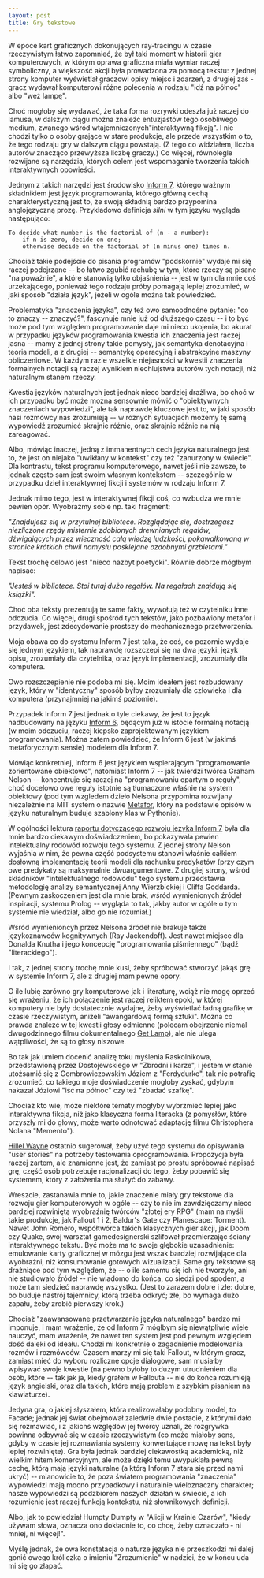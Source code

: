 ```yaml
---
layout: post
title: Gry tekstowe
---
```

W epoce kart graficznych dokonujących ray-tracingu
w czasie rzeczywistym łatwo zapomnieć, że był taki moment
w historii gier komputerowych, w którym oprawa
graficzna miała wymiar raczej symboliczny, a większość
akcji była prowadzona za pomocą tekstu: z jednej strony
komputer wyświetlał graczowi opisy miejsc i zdarzeń,
z drugiej zaś - gracz wydawał komputerowi różne polecenia
w rodzaju "idź na północ" albo "weź lampę".

Choć mogłoby się wydawać, że taka forma rozrywki odeszła
już raczej do lamusa, w dalszym ciągu można znaleźć
entuzjastów tego osobliwego medium, zwanego wśród
wtajemniczonych"interaktywną fikcją". I nie chodzi tylko
o osoby grające w stare produkcje, ale przede wszystkim
o to, że tego rodzaju gry w dalszym ciągu powstają.
(Z tego co widziałem, liczba autorów znacząco przewyższa
liczbę graczy.)
Co więcej, równolegle rozwijane są narzędzia, których
celem jest wspomaganie tworzenia takich interaktywnych
opowieści. 

Jednym z takich narzędzi jest środowisko [Inform 7](http://inform7.com/),
którego ważnym składnikiem jest język programowania,
którego główną cechą charakterystyczną jest to, że swoją
składnią bardzo przypomina anglojęzyczną prozę. Przykładowo
definicja *silni* w tym języku wygląda następująco:

```
To decide what number is the factorial of (n - a number):
    if n is zero, decide on one;
    otherwise decide on the factorial of (n minus one) times n.
```

Chociaż takie podejście do pisania programów "podskórnie"
wydaje mi się raczej podejrzane -- bo łatwo zgubić rachubę
w tym, które rzeczy są pisane "na poważnie", a które
stanowią tylko objaśnienia -- jest w tym dla mnie coś
urzekającego, ponieważ tego rodzaju próby pomagają lepiej
zrozumieć, w jaki sposób "działa język", jeżeli w ogóle
można tak powiedzieć.

Problematyka "znaczenia języka", czy też owo samoodnośne
pytanie: "co to znaczy -- znaczyć?", fascynuje mnie już
od dłuższego czasu -- i to być może pod tym względem
programowanie daje mi nieco ukojenia, bo akurat w przypadku
języków programowania kwestia ich znaczenia jest raczej jasna
-- mamy z jednej strony takie pomysły, jak semantyka denotacyjna
i teoria modeli, a z drugiej -- semantykę operacyjną
i abstrakcyjne maszyny obliczeniowe. W każdym razie
wszelkie niejasności w kwestii znaczenia formalnych notacji
są raczej wynikiem niechlujstwa autorów tych notacji,
niż naturalnym stanem rzeczy.

Kwestia języków naturalnych jest jednak nieco bardziej
drażliwa, bo choć w ich przypadku być może można sensownie
mówić o "obiektywnych znaczeniach wypowiedzi", ale
tak naprawdę kluczowe jest to, w jaki sposób nasi rozmówcy
nas zrozumieją -- w różnych sytuacjach możemy tę samą
wypowiedź zrozumieć skrajnie różnie, oraz skrajnie różnie
na nią zareagować.

Albo, mówiąc inaczej, jedną z immanentnych cech języka
naturalnego jest to, że jest on niejako "uwikłany w kontekst"
czy też "zanurzony w świecie". Dla kontrastu, tekst programu
komputerowego, nawet jeśli nie zawsze, to jednak często sam
jest swoim własnym kontekstem -- szczególnie w przypadku
dzieł interaktywnej fikcji i systemów w rodzaju Inform 7.

Jednak mimo tego, jest w interaktywnej fikcji coś, co wzbudza
we mnie pewien opór. Wyobraźmy sobie np. taki fragment:

*"Znajdujesz się w przytulnej bibliotece. Rozglądając się,
dostrzegasz niezliczone rzędy misternie zdobionych drewnianych
regałów, dźwigających przez wieczność całą wiedzę ludzkości,
pokawałkowaną w stronice krótkich chwil namysłu posklejane
ozdobnymi grzbietami."*

Tekst trochę celowo jest "nieco nazbyt poetycki".
Równie dobrze mógłbym napisać:

*"Jesteś w bibliotece. Stoi tutaj dużo regałów. 
Na regałach znajdują się książki".*

Choć oba teksty prezentują te same fakty, wywołują też
w czytelniku inne odczucia. Co więcej, drugi spośród
tych tekstów, jako pozbawiony metafor i przydawek,
jest zdecydowanie prostszy do mechanicznego przetworzenia.

Moja obawa co do systemu Inform 7 jest taka, że coś,
co pozornie wydaje się jednym językiem, tak naprawdę rozszczepi
się na dwa języki: język opisu, zrozumiały dla czytelnika,
oraz język implementacji, zrozumiały dla komputera.

Owo rozszczepienie nie podoba mi się. Moim ideałem
jest rozbudowany język, który w "identyczny" sposób
byłby zrozumiały dla człowieka i dla komputera
(przynajmniej na jakimś poziomie).

Przypadek Inform 7 jest jednak o tyle ciekawy,
że jest to język nadbudowany na języku
[Inform 6](https://www.inform-fiction.org/manual/html/index.html),
będącym już w istocie formalną notacją (w moim odczuciu,
raczej kiepsko zaprojektowanym językiem programowania).
Można zatem powiedzieć, że Inform 6 jest (w jakimś metaforycznym
sensie) modelem dla Inform 7.

Mówiąc konkretniej, Inform 6 jest językiem
wspierającym "programowanie zorientowane obiektowo",
natomiast Inform 7 -- jak twierdzi twórca Graham Nelson
-- koncentruje się raczej na "programowaniu opartym o reguły",
choć docelowo owe reguły istotnie są tłumaczone właśnie
na system obiektowy (pod tym wzgledem dzieło Nelsona
przypomina rozwijany niezależnie na MIT system o nazwie
[Metafor](https://alumni.media.mit.edu/~hugo/publications/drafts/IUI2005-metafor.4.pdf),
który na podstawie opisów w języku naturalnym buduje szablony
klas w Pythonie).

W ogólności lektura
[raportu dotyczącego rozwoju języka Inform 7](https://web.archive.org/web/20180314185630/http://inform7.com/learn/documents/WhitePaper.pdf)
była dla mnie bardzo ciekawym doświadczeniem, bo pokazywała
pewien intelektualny rodowód rozwoju tego systemu. Z jednej
strony Nelson wyjaśnia w nim, że pewna część podsystemu
stanowi właśnie całkiem dosłowną implementację teorii modeli
dla rachunku predykatów (przy czym owe predykaty są maksymalnie
dwuargumentowe. Z drugiej strony, wśród składników "intelektualnego
rodowodu" tego systemu przedstawia metodologię analizy semantycznej
Anny Wierzbickiej i Cliffa Goddarda. (Pewnym zaskoczeniem
jest dla mnie brak, wśród wymienionych źródeł inspiracji, systemu
Prolog -- wygląda to tak, jakby autor w ogóle o tym systemie
nie wiedział, albo go nie rozumiał.)

Wśród wymienioncyh przez Nelsona źródeł nie brakuje także
językoznawców kognitywnych (Ray Jackendoff). Jest nawet miejsce
dla Donalda Knutha i jego koncepcję "programowania piśmiennego"
(bądź "literackiego").

I tak, z jednej strony trochę mnie kusi, żeby spróbować stworzyć
jakąś grę w systemie Inform 7, ale z drugiej mam pewne opory.

O ile lubię zarówno gry komputerowe jak i literaturę, wciąż
nie mogę oprzeć się wrażeniu, że ich połączenie jest raczej
reliktem epoki, w której komputery nie były dostatecznie wydajne,
żeby wyświetlać ładną grafikę w czasie rzeczywistym, aniżeli
"awangardową formą sztuki". Można co prawda znaleźć w tej kwestii
głosy odmienne (polecam obejrzenie niemal dwugodzinnego filmu
dokumentalnego [Get Lamp](https://www.youtube.com/watch?v=LRhbcDzbGSU)),
ale nie ulega wątpliwości, że są to głosy niszowe.

Bo tak jak umiem docenić analizę toku myślenia Raskolnikowa,
przedstawioną przez Dostojewskiego w "Zbrodni i karze", i jestem
w stanie utożsamić się z Gombrowiczowskim Józiem z "Ferdydurke",
tak nie potrafię zrozumieć, co takiego moje doświadczenie
mogłoby zyskać, gdybym nakazał Józiowi "iść na północ"
czy też "zbadać szafkę".

Chociaż kto wie, może niektóre tematy mogłyby wybrzmieć lepiej
jako interaktywna fikcja, niż jako klasyczna forma literacka
(z pomysłów, które przyszły mi do głowy, może warto odnotować
adaptację filmu Christophera Nolana "Memento").

[Hillel Wayne](https://twitter.com/hillelogram) ostatnio sugerował,
żeby użyć tego systemu do opisywania "user stories" na potrzeby
testowania oprogramowania. Propozycja była raczej żartem,
ale znamienne jest, że zamiast po prostu spróbować napisać grę,
część osób potrzebuje racjonalizacji do tego, żeby pobawić
się systemem, który z założenia ma służyć do zabawy.

Wreszcie, zastanawia mnie to, jakie znaczenie miały gry tekstowe
dla rozwoju gier komputerowych w ogóle -- czy to nie im
zawdzięczamy nieco bardziej rozwiniętą wyobraźnię twórców
"złotej ery RPG" (mam na myśli takie produkcje, jak Fallout 1 i 2,
Baldur's Gate czy Planescape: Torment). Nawet John Romero,
współtwórca takich klasycznych gier akcji, jak Doom czy Quake,
swój warsztat gamedesignerski szlifował przemierzając ściany
interaktywnego tekstu. Być może ma to swoje głębokie uzasadnienie:
emulowanie karty graficznej w mózgu jest wszak bardziej rozwijające
dla wyobraźni, niż konsumowanie gotowych wizualizacji. Same gry
tekstowe są drażniące pod tym względem, że -- o ile samemu się
ich nie tworzyło, ani nie studiowało źródeł -- nie wiadomo do
końca, co siedzi pod spodem, a może tam siedzieć naprawdę wszystko.
(Jest to zarazem dobre i złe: dobre, bo buduje nastrój
tajemnicy, którą trzeba odkryć; złe, bo wymaga dużo zapału,
żeby zrobić pierwszy krok.)

Chociaż "zaawansowane przetwarzanie języka naturalnego"
bardzo mi imponuje, i mam wrażenie, że od Inform 7 mógłbym
się niewątpliwie wiele nauczyć, mam wrażenie, że nawet
ten system jest pod pewnym względem dość daleki od ideału.
Chodzi mi konkretnie o zagadnienie modelowania rozmów
i rozmówców. Czasem marzy mi się taki Fallout, w którym
gracz, zamiast mieć do wyboru rozliczne opcje dialogowe,
sam musiałby wpisywać swoje kwestie (na pewno byłoby to dużym
utrudnieniem dla osób, które -- tak jak ja, kiedy grałem
w Fallouta -- nie do końca rozumieją język angielski,
oraz dla takich, które mają problem z szybkim pisaniem
na klawiaturze).

Jedyna gra, o jakiej słyszałem, która realizowałaby podobny
model, to Facade; jednak jej świat obejmował zaledwie dwie
postacie, z którymi dało się rozmawiać, i z jakichś względów
jej twórcy uznali, że rozgrywka powinna odbywać się w czasie
rzeczywistym (co może miałoby sens, gdyby w czasie jej
rozmawiania systemy konwertujące mowę na tekst były lepiej
rozwinięte). Gra była jednak bardziej ciekawostką akademicką,
niż wielkim hitem komercyjnym, ale może dzięki temu uwypuklała
pewną cechę, którą mają języki naturalne (a którą Inform 7
stara się przed nami ukryć) -- mianowicie to, że
poza światem programowania "znaczenia" wypowiedzi mają mocno
przypadkowy i naturalnie wieloznaczny charakter; nasze wypowiedzi
są podzbiorem naszych działań w świecie, a ich rozumienie
jest raczej funkcją kontekstu, niż słownikowych definicji.

Albo, jak to powiedział Humpty Dumpty w "Alicji w Krainie
Czarów", "kiedy używam słowa, oznacza ono dokładnie to,
co chcę, żeby oznaczało - ni mniej, ni więcej!".

Myślę jednak, że owa konstatacja o naturze języka nie
przeszkodzi mi dalej gonić owego króliczka o imieniu
"Zrozumienie" w nadziei, że w końcu uda mi się go złapać.
